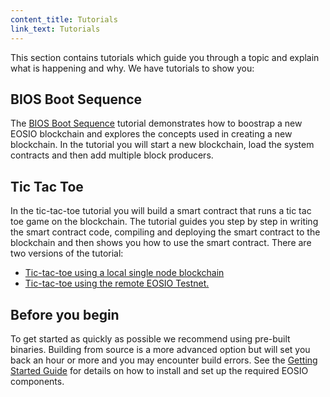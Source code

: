 ```yaml
---
content_title: Tutorials
link_text: Tutorials
---
```


This section contains tutorials which guide you through a topic and explain what is happening and why. We have tutorials to show you:

## BIOS Boot Sequence
The [BIOS Boot Sequence](10_bios-boot-sequence.md) tutorial demonstrates how to boostrap a new EOSIO blockchain and explores the concepts used in creating a new blockchain. In the tutorial you will start a new blockchain, load the system contracts and then add multiple block producers.  

## Tic Tac Toe
In the tic-tac-toe tutorial you will build a smart contract that runs a tic tac toe game on the blockchain. The tutorial guides you step by step in writing the smart contract code, compiling and deploying the smart contract to the blockchain and then shows you how to use the smart contract. There are two versions of the tutorial:  
* [Tic-tac-toe using a local single node blockchain](20_tic-tac-toe-game-smart-contract-single-node.md)
* [Tic-tac-toe using the remote EOSIO Testnet.](21_tic-tac-toe-game-smart-contract-Testnet.md)  

## Before you begin
To get started as quickly as possible we recommend using pre-built binaries. Building from source is a more advanced option but will set you back an hour or more and you may encounter build errors. See the [Getting Started Guide](../30_getting-started-guide) for details on how to install and set up the required EOSIO components.
